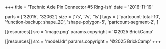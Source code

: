 +++
title = 'Technic Axle Pin Connector #5 Ring-ish'
date  = '2016-11-19'

parts = ['32015', '32062']
size  = ['7s', '7s', '1s']
tags  = [
  'partcount-total-10',
  'function-backup: shape_2D',
  'shape-polygon-5',
  'partcount-segment-2',
]

[[resources]]
src              = 'image.png'
params.copyright = '©2025 BrickCamp'

[[resources]]
src              = 'model.ldr'
params.copyright = '©2025 BrickCamp'
+++
